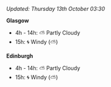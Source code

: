 *Updated: Thursday 13th October 03:30*

**Glasgow**

* 4h - 14h: :partly_sunny: Partly Cloudy
* 15h: :cyclone: Windy (:partly_sunny:)

**Edinburgh**

* 4h - 14h: :partly_sunny: Partly Cloudy
* 15h: :cyclone: Windy (:partly_sunny:)
